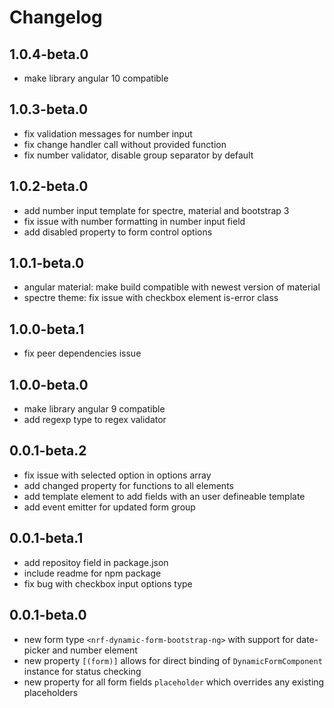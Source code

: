 # Changelog

## 1.0.4-beta.0

- make library angular 10 compatible

## 1.0.3-beta.0

- fix validation messages for number input
- fix change handler call without provided function
- fix number validator, disable group separator by default

## 1.0.2-beta.0

- add number input template for spectre, material and bootstrap 3
- fix issue with number formatting in number input field
- add disabled property to form control options

## 1.0.1-beta.0

- angular material: make build compatible with newest version of material
- spectre theme: fix issue with checkbox element is-error class

## 1.0.0-beta.1

- fix peer dependencies issue

## 1.0.0-beta.0

- make library angular 9 compatible
- add regexp type to regex validator

## 0.0.1-beta.2

- fix issue with selected option in options array
- add changed property for functions to all elements
- add template element to add fields with an user defineable template
- add event emitter for updated form group

## 0.0.1-beta.1

- add repositoy field in package.json
- include readme for npm package
- fix bug with checkbox input options type

## 0.0.1-beta.0

- new form type `<nrf-dynamic-form-bootstrap-ng>` with support for date-picker and number element
- new property `[(form)]` allows for direct binding of `DynamicFormComponent` instance for status checking
- new property for all form fields `placeholder` which overrides any existing placeholders
